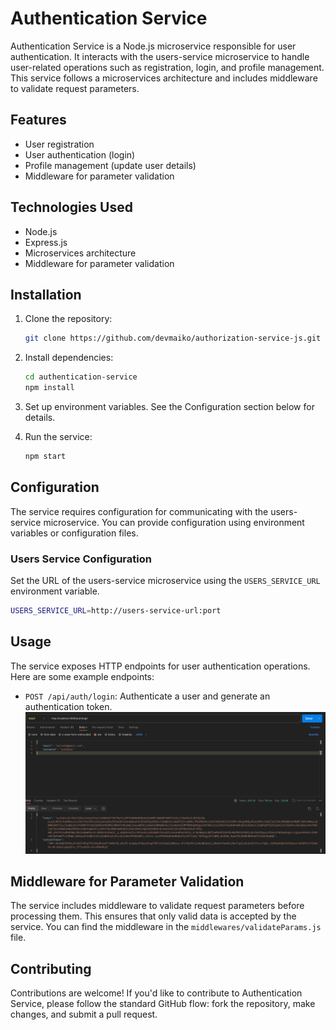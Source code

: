 # Authentication Service  

Authentication Service is a Node.js microservice responsible for user authentication. It interacts with the users-service microservice to handle user-related operations such as registration, login, and profile management. This service follows a microservices architecture and includes middleware to validate request parameters.

## Features

- User registration
- User authentication (login)
- Profile management (update user details)
- Middleware for parameter validation

## Technologies Used

- Node.js
- Express.js
- Microservices architecture
- Middleware for parameter validation

## Installation

1. Clone the repository:

   ```bash
   git clone https://github.com/devmaiko/authorization-service-js.git
   ```

2. Install dependencies:

   ```bash
   cd authentication-service
   npm install
   ```

3. Set up environment variables. See the Configuration section below for details.

4. Run the service:

   ```bash
   npm start
   ```

## Configuration

The service requires configuration for communicating with the users-service microservice. You can provide configuration using environment variables or configuration files.

### Users Service Configuration

Set the URL of the users-service microservice using the `USERS_SERVICE_URL` environment variable.

```bash
USERS_SERVICE_URL=http://users-service-url:port
```

## Usage

The service exposes HTTP endpoints for user authentication operations. Here are some example endpoints:

- `POST /api/auth/login`: Authenticate a user and generate an authentication token.
  ![Alt Text](docs/image1.png)
## Middleware for Parameter Validation

The service includes middleware to validate request parameters before processing them. This ensures that only valid data is accepted by the service. You can find the middleware in the `middlewares/validateParams.js` file.

## Contributing

Contributions are welcome! If you'd like to contribute to Authentication Service, please follow the standard GitHub flow: fork the repository, make changes, and submit a pull request.
